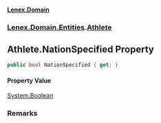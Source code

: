 #### [Lenex.Domain](index.md 'index')
### [Lenex.Domain.Entities](Lenex.Domain.Entities.md 'Lenex.Domain.Entities').[Athlete](Lenex.Domain.Entities.Athlete.md 'Lenex.Domain.Entities.Athlete')

## Athlete.NationSpecified Property

```csharp
public bool NationSpecified { get; }
```

#### Property Value
[System.Boolean](https://docs.microsoft.com/en-us/dotnet/api/System.Boolean 'System.Boolean')

### Remarks